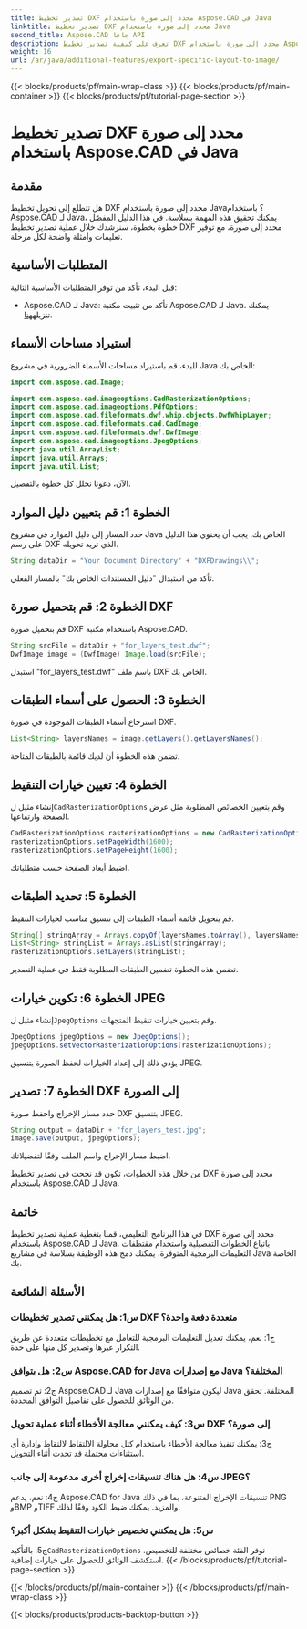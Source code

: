 ```yaml
---
title: تصدير تخطيط DXF محدد إلى صورة باستخدام Aspose.CAD في Java
linktitle: تصدير تخطيط DXF محدد إلى صورة باستخدام Java
second_title: Aspose.CAD جافا API
description: تعرف على كيفية تصدير تخطيط DXF محدد إلى صورة باستخدام Aspose.CAD لـ Java. اتبع دليلنا خطوة بخطوة للتكامل السلس.
weight: 16
url: /ar/java/additional-features/export-specific-layout-to-image/
---
```


{{< blocks/products/pf/main-wrap-class >}}
{{< blocks/products/pf/main-container >}}
{{< blocks/products/pf/tutorial-page-section >}}

# تصدير تخطيط DXF محدد إلى صورة باستخدام Aspose.CAD في Java

## مقدمة

هل تتطلع إلى تحويل تخطيط DXF محدد إلى صورة باستخدام Java؟ باستخدام Aspose.CAD لـ Java، يمكنك تحقيق هذه المهمة بسلاسة. في هذا الدليل المفصّل خطوة بخطوة، سنرشدك خلال عملية تصدير تخطيط DXF محدد إلى صورة، مع توفير تعليمات وأمثلة واضحة لكل مرحلة.

## المتطلبات الأساسية

قبل البدء، تأكد من توفر المتطلبات الأساسية التالية:

-  Aspose.CAD لـ Java: تأكد من تثبيت مكتبة Aspose.CAD لـ Java. يمكنك تنزيله[هنا](https://releases.aspose.com/cad/java/).

## استيراد مساحات الأسماء

للبدء، قم باستيراد مساحات الأسماء الضرورية في مشروع Java الخاص بك:

```java
import com.aspose.cad.Image;

import com.aspose.cad.imageoptions.CadRasterizationOptions;
import com.aspose.cad.imageoptions.PdfOptions;
import com.aspose.cad.fileformats.dwf.whip.objects.DwfWhipLayer;
import com.aspose.cad.fileformats.cad.CadImage;
import com.aspose.cad.fileformats.dwf.DwfImage;
import com.aspose.cad.imageoptions.JpegOptions;
import java.util.ArrayList;
import java.util.Arrays;
import java.util.List;
```

الآن، دعونا نحلل كل خطوة بالتفصيل.

## الخطوة 1: قم بتعيين دليل الموارد

حدد المسار إلى دليل الموارد في مشروع Java الخاص بك. يجب أن يحتوي هذا الدليل على رسم DXF الذي تريد تحويله.

```java
String dataDir = "Your Document Directory" + "DXFDrawings\\";
```

تأكد من استبدال "دليل المستندات الخاص بك" بالمسار الفعلي.

## الخطوة 2: قم بتحميل صورة DXF

قم بتحميل صورة DXF باستخدام مكتبة Aspose.CAD.

```java
String srcFile = dataDir + "for_layers_test.dwf";
DwfImage image = (DwfImage) Image.load(srcFile);
```

استبدل "for_layers_test.dwf" باسم ملف DXF الخاص بك.

## الخطوة 3: الحصول على أسماء الطبقات

استرجاع أسماء الطبقات الموجودة في صورة DXF.

```java
List<String> layersNames = image.getLayers().getLayersNames();
```

تضمن هذه الخطوة أن لديك قائمة بالطبقات المتاحة.

## الخطوة 4: تعيين خيارات التنقيط

 إنشاء مثيل ل`CadRasterizationOptions` وقم بتعيين الخصائص المطلوبة مثل عرض الصفحة وارتفاعها.

```java
CadRasterizationOptions rasterizationOptions = new CadRasterizationOptions();
rasterizationOptions.setPageWidth(1600);
rasterizationOptions.setPageHeight(1600);
```

اضبط أبعاد الصفحة حسب متطلباتك.

## الخطوة 5: تحديد الطبقات

قم بتحويل قائمة أسماء الطبقات إلى تنسيق مناسب لخيارات التنقيط.

```java
String[] stringArray = Arrays.copyOf(layersNames.toArray(), layersNames.toArray().length, String[].class);
List<String> stringList = Arrays.asList(stringArray);
rasterizationOptions.setLayers(stringList);
```

تضمن هذه الخطوة تضمين الطبقات المطلوبة فقط في عملية التصدير.

## الخطوة 6: تكوين خيارات JPEG

 إنشاء مثيل ل`JpegOptions` وقم بتعيين خيارات تنقيط المتجهات.

```java
JpegOptions jpegOptions = new JpegOptions();
jpegOptions.setVectorRasterizationOptions(rasterizationOptions);
```

يؤدي ذلك إلى إعداد الخيارات لحفظ الصورة بتنسيق JPEG.

## الخطوة 7: تصدير DXF إلى الصورة

حدد مسار الإخراج واحفظ صورة DXF بتنسيق JPEG.

```java
String output = dataDir + "for_layers_test.jpg";
image.save(output, jpegOptions);
```

اضبط مسار الإخراج واسم الملف وفقًا لتفضيلاتك.

من خلال هذه الخطوات، تكون قد نجحت في تصدير تخطيط DXF محدد إلى صورة باستخدام Aspose.CAD لـ Java.

## خاتمة

في هذا البرنامج التعليمي، قمنا بتغطية عملية تصدير تخطيط DXF محدد إلى صورة باستخدام Aspose.CAD لـ Java. باتباع الخطوات التفصيلية واستخدام مقتطفات التعليمات البرمجية المتوفرة، يمكنك دمج هذه الوظيفة بسلاسة في مشاريع Java الخاصة بك.

## الأسئلة الشائعة

### س1: هل يمكنني تصدير تخطيطات DXF متعددة دفعة واحدة؟

ج1: نعم، يمكنك تعديل التعليمات البرمجية للتعامل مع تخطيطات متعددة عن طريق التكرار عبرها وتصدير كل منها على حدة.

### س2: هل يتوافق Aspose.CAD for Java مع إصدارات Java المختلفة؟

ج2: تم تصميم Aspose.CAD لـ Java ليكون متوافقًا مع إصدارات Java المختلفة. تحقق من الوثائق للحصول على تفاصيل التوافق المحددة.

### س3: كيف يمكنني معالجة الأخطاء أثناء عملية تحويل DXF إلى صورة؟

ج3: يمكنك تنفيذ معالجة الأخطاء باستخدام كتل محاولة الالتقاط لالتقاط وإدارة أي استثناءات محتملة قد تحدث أثناء التحويل.

### س4: هل هناك تنسيقات إخراج أخرى مدعومة إلى جانب JPEG؟

ج4: نعم، يدعم Aspose.CAD for Java تنسيقات الإخراج المتنوعة، بما في ذلك PNG وBMP وTIFF والمزيد. يمكنك ضبط الكود وفقًا لذلك.

### س5: هل يمكنني تخصيص خيارات التنقيط بشكل أكبر؟

 ج5: بالتأكيد`CadRasterizationOptions` توفر الفئة خصائص مختلفة للتخصيص. استكشف الوثائق للحصول على خيارات إضافية.
{{< /blocks/products/pf/tutorial-page-section >}}

{{< /blocks/products/pf/main-container >}}
{{< /blocks/products/pf/main-wrap-class >}}

{{< blocks/products/products-backtop-button >}}
